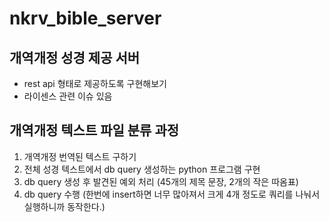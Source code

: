 # nkrv_bible_server

## 개역개정 성경 제공 서버
- rest api 형태로 제공하도록 구현해보기
- 라이센스 관련 이슈 있음

## 개역개정 텍스트 파일 분류 과정
1. 개역개정 번역된 텍스트 구하기
2. 전체 성경 텍스트에서 db query 생성하는 python 프로그램 구현
3. db query 생성 후 발견된 예외 처리 (45개의 제목 문장, 2개의 작은 따옴표)
4. db query 수행 (한번에 insert하면 너무 많아져서 크게 4개 정도로 쿼리를 나눠서 실행하니까 동작한다.)